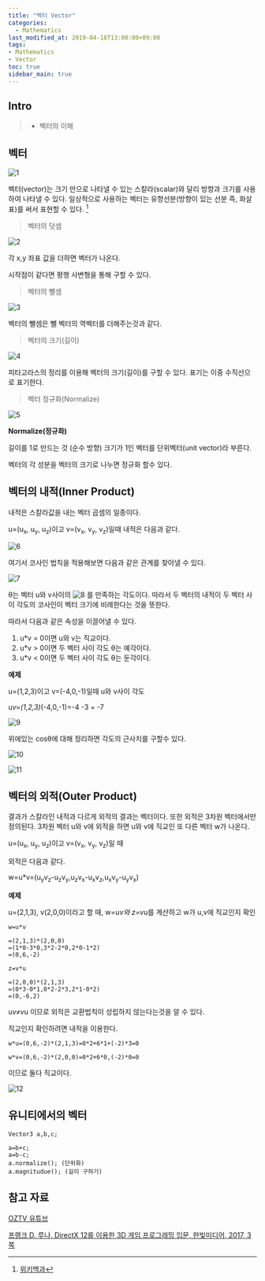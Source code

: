 ```yaml
---
title: "벡터 Vector"
categories: 
  - Mathematics
last_modified_at: 2019-04-18T13:00:00+09:00
tags:
- Mathematics
- Vector
toc: true
sidebar_main: true
---
```


## Intro

> - 벡터의 이해


## 벡터

![1](https://github.com/lesslate/lesslate.github.io/blob/master/assets/img/Mathematics/Vector/1.png?raw=true)

벡터(vector)는 크기 만으로 나타낼 수 있는 스칼라(scalar)와 달리 방향과 크기를 사용하여 나타낼 수 있다. 일상적으로 사용하는 벡터는 유향선분(방향이 있는 선분 즉, 화살표)를 써서 표현할 수 있다. [^1]

[^1]:[위키백과](https://ko.wikipedia.org/wiki/%EB%B2%A1%ED%84%B0)


> 벡터의 덧셈

![2](https://github.com/lesslate/lesslate.github.io/blob/master/assets/img/Mathematics/Vector/2.png?raw=true)

각 x,y 좌표 값을 더하면 벡터가 나온다.

시작점이 같다면 평행 사변형을 통해 구할 수 있다.

> 벡터의 뺄셈

![3](https://github.com/lesslate/lesslate.github.io/blob/master/assets/img/Mathematics/Vector/3.png?raw=true)

벡터의 뺄셈은 뺄 벡터의 역벡터를 더해주는것과 같다.


> 벡터의 크기(길이)

![4](https://github.com/lesslate/lesslate.github.io/blob/master/assets/img/Mathematics/Vector/4.png?raw=true)

피타고라스의 정리를 이용해 벡터의 크기(길이)를 구할 수 있다. 표기는 이중 수직선으로 표기한다.


> 벡터 정규화(Normalize)

![5](https://github.com/lesslate/lesslate.github.io/blob/master/assets/img/Mathematics/Vector/5.png?raw=true)

**Normalize(정규화)**

길이를 1로 만드는 것 (순수 방향) 크기가 1인 벡터를 단위벡터(unit vector)라 부른다.

벡터의 각 성분을 벡터의 크기로 나누면 정규화 할수 있다.


## 벡터의 내적(Inner Product)

내적은 스칼라값을 내는 벡터 곱셈의 일종이다. 

u=(u<sub>x</sub>, u<sub>y</sub>, u<sub>z</sub>)이고 v=(v<sub>x</sub>, v<sub>y</sub>, v<sub>z</sub>)일때 내적은 다음과 같다.

![6](https://github.com/lesslate/lesslate.github.io/blob/master/assets/img/Mathematics/Vector/6.png?raw=true)

여기서 코사인 법칙을 적용해보면 다음과 같은 관계를 찾아낼 수 있다.

![7](https://github.com/lesslate/lesslate.github.io/blob/master/assets/img/Mathematics/Vector/7.png?raw=true)

θ는 벡터 u와 v사이의 ![8](https://github.com/lesslate/lesslate.github.io/blob/master/assets/img/Mathematics/Vector/8.png?raw=true) 를 만족하는 각도이다. 따라서 두 벡터의 내적이 두 벡터 사이 각도의 코사인이 벡터 크기에 비례한다는 것을 뜻한다.

따라서 다음과 같은 속성을 이끌어낼 수 있다.

1. u*v = 0이면 u와 v는 직교이다.
2. u*v > 0이면 두 벡터 사이 각도 θ는 예각이다.
3. u*v < 0이면 두 벡터 사이 각도 θ는 둔각이다.

**예제** 

u=(1,2,3)이고 v=(-4,0,-1)일때 u와 v사이 각도

u*v=(1,2,3)*(-4,0,-1)=-4 -3 = -7

![9](https://github.com/lesslate/lesslate.github.io/blob/master/assets/img/Mathematics/Vector/9.png?raw=true)

위에있는 cosθ에 대해 정리하면 각도의 근사치를 구할수 있다.

![10](https://github.com/lesslate/lesslate.github.io/blob/master/assets/img/Mathematics/Vector/10.png?raw=true)

![11](https://github.com/lesslate/lesslate.github.io/blob/master/assets/img/Mathematics/Vector/11.png?raw=true)

## 벡터의 외적(Outer Product)

결과가 스칼라인 내적과 다르게 외적의 결과는 벡터이다. 또한 외적은 3차원 벡터에서만 정의된다.
3차원 벡터 u와 v에 외적을 하면 u와 v에 직교인 또 다른 벡터 w가 나온다. 

u=(u<sub>x</sub>, u<sub>y</sub>, u<sub>z</sub>)이고 v=(v<sub>x</sub>, v<sub>y</sub>, v<sub>z</sub>)일 때

외적은 다음과 같다.

w=u*v=(u<sub>y</sub>v<sub>z</sub>-u<sub>z</sub>v<sub>y</sub>,u<sub>z</sub>v<sub>x</sub>-u<sub>x</sub>v<sub>z</sub>,u<sub>x</sub>v<sub>y</sub>-u<sub>y</sub>v<sub>x</sub>)

**예제**

u=(2,1,3), v(2,0,0)이라고 할 때, w=u*v와 z=v*u를 계산하고 w가 u,v에 직교인지 확인

`w=u*v`
```
=(2,1,3)*(2,0,0)
=(1*0-3*0,3*2-2*0,2*0-1*2)
=(0,6,-2)
```
`z=v*u`
```
=(2,0,0)*(2,1,3)
=(0*3-0*1,0*2-2*3,2*1-0*2)
=(0,-6,2)
```

u*v≠v*u 이므로 외적은 교환법칙이 성립하지 않는다는것을 알 수 있다.

직교인지 확인하려면 내적을 이용한다.

```
w*u=(0,6,-2)*(2,1,3)=0*2+6*1+(-2)*3=0

w*v=(0,6,-2)*(2,0,0)=0*2+6*0,(-2)*0=0
```
이므로 둘다 직교이다.

![12](https://github.com/lesslate/lesslate.github.io/blob/master/assets/img/Mathematics/Vector/12.png?raw=true)


## 유니티에서의 벡터

```
Vector3 a,b,c;

a=b+c;
a=b-c;
a.normalize(); (단위화)
a.magnitudue(); (길이 구하기)
```

## 참고 자료

[OZTV 유튜브](https://youtu.be/jmh67nvbcrM?list=PL-xqYJ8bjgMC-p94R7iXjFCs-znRg93PJ)

[프랭크 D. 루나, DirectX 12를 이용한 3D 게임 프로그래밍 입문, 한빛미디어, 2017, 3쪽](http://www.kyobobook.co.kr/product/detailViewKor.laf?barcode=9788968487798)
